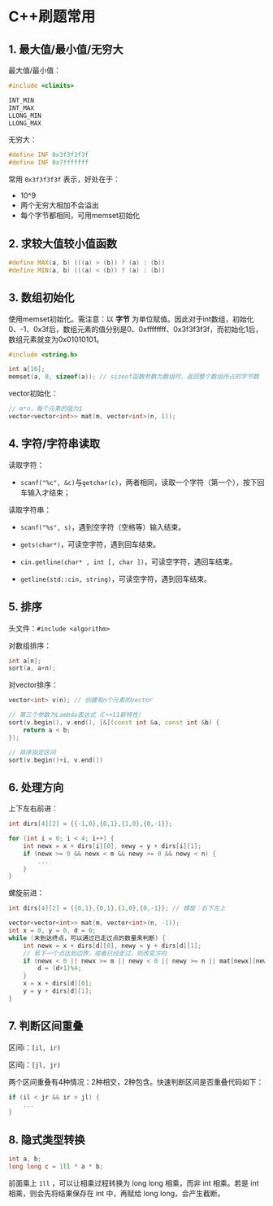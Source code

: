 # C++刷题常用

## 1. 最大值/最小值/无穷大

最大值/最小值：

```c++
#include <climits>

INT_MIN
INT_MAX
LLONG_MIN
LLONG_MAX
```

无穷大：

```C++
#define INF 0x3f3f3f3f
#define INF 0x7fffffff
```

常用 `0x3f3f3f3f` 表示，好处在于：

- 10^9
- 两个无穷大相加不会溢出
- 每个字节都相同，可用memset初始化

## 2. 求较大值较小值函数

```c++
#define MAX(a, b) (((a) > (b)) ? (a) : (b))
#define MIN(a, b) (((a) < (b)) ? (a) : (b))
```

## 3. 数组初始化

使用memset初始化。需注意：以 **字节** 为单位赋值。因此对于int数组，初始化0、-1、0x3f后，数组元素的值分别是0、0xffffffff、0x3f3f3f3f，而初始化1后，数组元素就变为0x01010101。

```c++
#include <string.h>

int a[10];
memset(a, 0, sizeof(a)); // sizeof函数参数为数组时，返回整个数组所占的字节数
```

vector初始化：

```c++
// m*n，每个元素的值为1
vector<vector<int>> mat(m, vector<int>(n, 1));
```

## 4. 字符/字符串读取

读取字符：

- `scanf("%c", &c)`与`getchar(c)`，两者相同，读取一个字符（第一个），按下回车输入才结束；

读取字符串：

- `scanf("%s", s)`，遇到空字符（空格等）输入结束。

- `gets(char*)`，可读空字符，遇到回车结束。

- `cin.getline(char* , int [, char ])`，可读空字符，遇回车结束。

- `getline(std::cin, string)`，可读空字符，遇到回车结束。

## 5. 排序

头文件：`#include <algorithm>`

对数组排序：

```c++
int a[n];
sort(a, a+n);
```

对vector排序：

```c++
vector<int> v(n); // 创建有n个元素的vector

// 第三个参数为Lambda表达式（C++11新特性）
sort(v.begin(), v.end(), [&](const int &a, const int &b) {
    return a < b;
});

// 排序指定区间
sort(v.begin()+i, v.end())
```

## 6. 处理方向

上下左右前进：

```c++
int dirs[4][2] = {{-1,0},{0,1},{1,0},{0,-1}};

for (int i = 0; i < 4; i++) {
    int newx = x + dirs[i][0], newy = y + dirs[i][1];
    if (newx >= 0 && newx < m && newy >= 0 && newy < n) {
        ...
    }
}
```

螺旋前进：

```c++
int dirs[4][2] = {{0,1},{0,1},{1,0},{0,-1}}; // 螺旋：右下左上

vector<vector<int>> mat(m, vector<int>(n, -1));
int x = 0, y = 0, d = 0;
while (未到达终点，可以通过已走过点的数量来判断) {
    int newx = x + dirs[d][0], newy = y + dirs[d][1];
    // 若下一个点达到边界，或者已经走过，则改变方向
    if (newx < 0 || newx >= m || newy < 0 || newy >= n || mat[newx][newy] != -1) {
        d = (d+1)%4;
    }
    x = x + dirs[d][0];
    y = y + dirs[d][1];
}
```

## 7. 判断区间重叠

区间i：`[il, ir)`

区间j：`[jl, jr)`

两个区间重叠有4种情况：2种相交，2种包含。快速判断区间是否重叠代码如下：

```c++
if (il < jr && ir > jl) {
    ...
}
```

## 8. 隐式类型转换

```c++
int a, b;
long long c = 1ll * a * b;
```

前面乘上 `1ll` ，可以让相乘过程转换为 long long 相乘，而非 int 相乘。若是 int 相乘，则会先将结果保存在 int 中，再赋给 long long，会产生截断。
